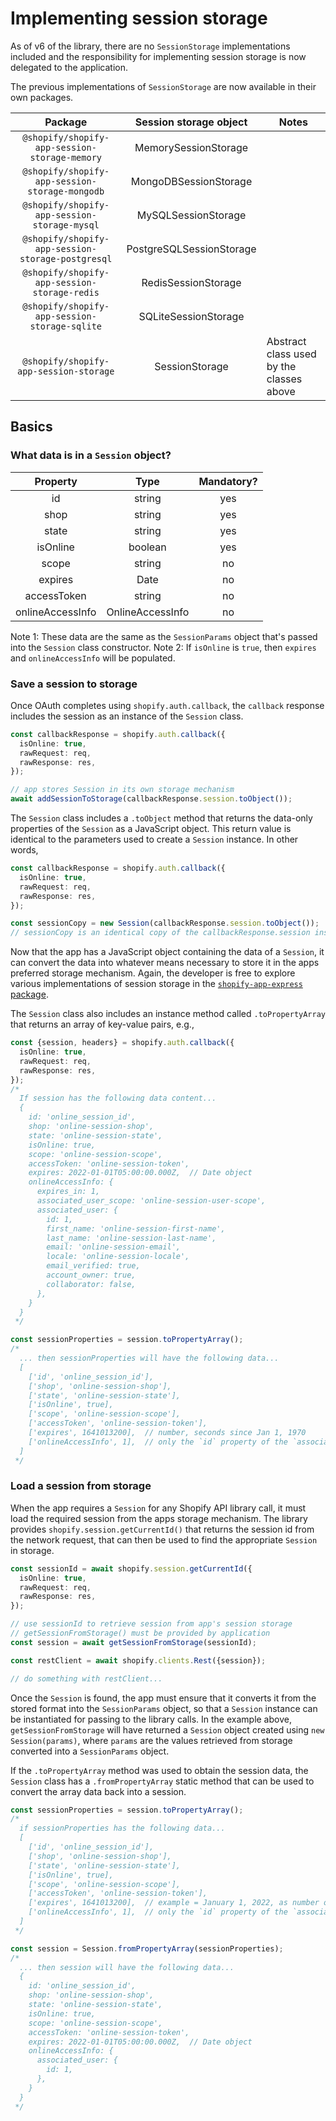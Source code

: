 # Implementing session storage

As of v6 of the library, there are no `SessionStorage` implementations included and the responsibility for implementing session storage is now delegated to the application.

The previous implementations of `SessionStorage` are now available in their own packages.

|                    Package                        |  Session storage object  | Notes |
| :-----------------------------------------------: | :----------------------: | ----- |
|   `@shopify/shopify-app-session-storage-memory`   |   MemorySessionStorage   |       |
|  `@shopify/shopify-app-session-storage-mongodb`   |  MongoDBSessionStorage   |       |
|   `@shopify/shopify-app-session-storage-mysql`    |   MySQLSessionStorage    |       |
| `@shopify/shopify-app-session-storage-postgresql` | PostgreSQLSessionStorage |       |
|   `@shopify/shopify-app-session-storage-redis`    |   RedisSessionStorage    |       |
|   `@shopify/shopify-app-session-storage-sqlite`   |   SQLiteSessionStorage   |       |
|      `@shopify/shopify-app-session-storage`       |     SessionStorage       | Abstract class used by the classes above |

## Basics

### What data is in a `Session` object?

   |    Property      |      Type        | Mandatory? |
   | :--------------: | :--------------: | :--------: |
   |       id         |     string       |    yes     |
   |      shop        |     string       |    yes     |
   |     state        |     string       |    yes     |
   |    isOnline      |     boolean      |    yes     |
   |     scope        |     string       |    no      |
   |    expires       |      Date        |    no      |
   |   accessToken    |     string       |    no      |
   | onlineAccessInfo | OnlineAccessInfo |    no      |

   Note 1: These data are the same as the `SessionParams` object that's passed into the `Session` class constructor.
   Note 2: If `isOnline` is `true`, then `expires` and `onlineAccessInfo` will be populated.

### Save a session to storage

   Once OAuth completes using `shopify.auth.callback`, the `callback` response includes the session as an instance of the `Session` class.

   ```ts
   const callbackResponse = shopify.auth.callback({
     isOnline: true,
     rawRequest: req,
     rawResponse: res,
   });

   // app stores Session in its own storage mechanism
   await addSessionToStorage(callbackResponse.session.toObject());
   ```

   The `Session` class includes a `.toObject` method that returns the data-only properties of the `Session` as a JavaScript object.  This return value is identical to the parameters used to create a `Session` instance.  In other words,

   ```ts
   const callbackResponse = shopify.auth.callback({
     isOnline: true,
     rawRequest: req,
     rawResponse: res,
   });

   const sessionCopy = new Session(callbackResponse.session.toObject());
   // sessionCopy is an identical copy of the callbackResponse.session instance
   ```

   Now that the app has a JavaScript object containing the data of a `Session`, it can convert the data into whatever means necessary to store it in the apps preferred storage mechanism.  Again, the developer is free to explore various implementations of session storage in the [`shopify-app-express` package](https://github.com/Shopify/shopify-app-express/tree/main/session-storage).

   The `Session` class also includes an instance method called `.toPropertyArray` that returns an array of key-value pairs, e.g.,

   ```ts
   const {session, headers} = shopify.auth.callback({
     isOnline: true,
     rawRequest: req,
     rawResponse: res,
   });
   /*
     If session has the following data content...
     {
       id: 'online_session_id',
       shop: 'online-session-shop',
       state: 'online-session-state',
       isOnline: true,
       scope: 'online-session-scope',
       accessToken: 'online-session-token',
       expires: 2022-01-01T05:00:00.000Z,  // Date object
       onlineAccessInfo: {
         expires_in: 1,
         associated_user_scope: 'online-session-user-scope',
         associated_user: {
           id: 1,
           first_name: 'online-session-first-name',
           last_name: 'online-session-last-name',
           email: 'online-session-email',
           locale: 'online-session-locale',
           email_verified: true,
           account_owner: true,
           collaborator: false,
         },
       }
     }
    */

   const sessionProperties = session.toPropertyArray();
   /*
     ... then sessionProperties will have the following data...
     [
       ['id', 'online_session_id'],
       ['shop', 'online-session-shop'],
       ['state', 'online-session-state'],
       ['isOnline', true],
       ['scope', 'online-session-scope'],
       ['accessToken', 'online-session-token'],
       ['expires', 1641013200],  // number, seconds since Jan 1, 1970
       ['onlineAccessInfo', 1],  // only the `id` property of the `associated_user` property is stored
     ]
    */
   ```

### Load a session from storage

   When the app requires a `Session` for any Shopify API library call, it must load the required session from the apps storage mechanism.  The library provides `shopify.session.getCurrentId()` that returns the session id from the network request, that can then be used to find the appropriate `Session` in storage.

   ```ts
   const sessionId = await shopify.session.getCurrentId({
     isOnline: true,
     rawRequest: req,
     rawResponse: res,
   });

   // use sessionId to retrieve session from app's session storage
   // getSessionFromStorage() must be provided by application
   const session = await getSessionFromStorage(sessionId);

   const restClient = await shopify.clients.Rest({session});

   // do something with restClient...
   ```

   Once the `Session` is found, the app must ensure that it converts it from the stored format into the `SessionParams` object, so that a `Session` instance can be instantiated for passing to the library calls.  In the example above, `getSessionFromStorage` will have returned a `Session` object created using `new Session(params)`, where `params` are the values retrieved from storage converted into a `SessionParams` object.

   If the `.toPropertyArray` method was used to obtain the session data, the `Session` class has a `.fromPropertyArray` static method that can be used to convert the array data back into a session.

   ```ts
   const sessionProperties = session.toPropertyArray();
   /*
     if sessionProperties has the following data...
     [
       ['id', 'online_session_id'],
       ['shop', 'online-session-shop'],
       ['state', 'online-session-state'],
       ['isOnline', true],
       ['scope', 'online-session-scope'],
       ['accessToken', 'online-session-token'],
       ['expires', 1641013200],  // example = January 1, 2022, as number of seconds since Jan 1, 1970
       ['onlineAccessInfo', 1],  // only the `id` property of the `associated_user` property is stored
     ]
    */

   const session = Session.fromPropertyArray(sessionProperties);
   /*
     ... then session will have the following data...
     {
       id: 'online_session_id',
       shop: 'online-session-shop',
       state: 'online-session-state',
       isOnline: true,
       scope: 'online-session-scope',
       accessToken: 'online-session-token',
       expires: 2022-01-01T05:00:00.000Z,  // Date object
       onlineAccessInfo: {
         associated_user: {
           id: 1,
         },
       }
     }
    */

   ```
